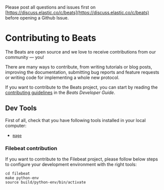 Please post all questions and issues first on
[https://discuss.elastic.co/c/beats](https://discuss.elastic.co/c/beats)
before opening a Github Issue.

# Contributing to Beats

The Beats are open source and we love to receive contributions from our
community — you!

There are many ways to contribute, from writing tutorials or blog posts,
improving the documentation, submitting bug reports and feature requests or
writing code for implementing a whole new protocol.

If you want to contribute to the Beats project, you can start by reading
the [contributing guidelines](https://www.elastic.co/guide/en/beats/devguide/current/beats-contributing.html)
in the _Beats Developer Guide_.

## Dev Tools

First of all, check that you have following tools installed in your local computer:

- [`mage`](https://magefile.org/#installation)

### Filebeat contribution

If you want to contribute to the Filebeat project, please follow below steps to configure your development environment with the right tools:

```shell
cd filebeat
make python-env
source build/python-env/bin/activate
```
